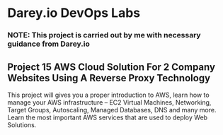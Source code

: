 # Darey.io DevOps Labs
### NOTE: This project is carried out by me with necessary guidance from Darey.io

## Project 15 AWS Cloud Solution For 2 Company Websites Using A Reverse Proxy Technology

This project will gives you a proper introduction to AWS, learn how to manage your AWS infrastructure – EC2 Virtual Machines, Networking, Target Groups, Autoscaling, Managed Databases, DNS and many more. Learn the most important AWS services that are used to deploy Web Solutions.
